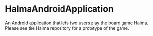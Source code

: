 # HalmaAndroidApplication
An Android application that lets two users play the board game Halma. Please see the Halma repository for a prototype of the game.
